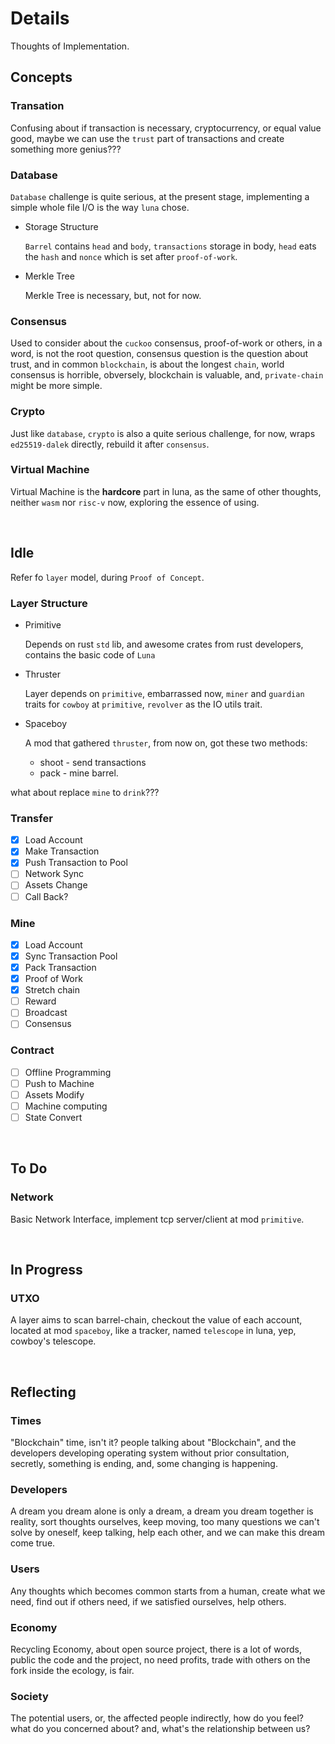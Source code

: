# Details
Thoughts of Implementation.

## Concepts
### Transation
Confusing about if transaction is necessary, cryptocurrency, or equal value good, maybe we can use the `trust` part of transactions and create something more genius???

### Database
`Database` challenge is quite serious, at the present stage,  implementing a simple whole file I/O is the way `luna` chose.

+ Storage Structure
  
  `Barrel` contains `head` and `body`, `transactions` storage in body, `head` eats the `hash` and `nonce` which is set after `proof-of-work`.

+ Merkle Tree
  
  Merkle Tree is necessary, but, not for now.

### Consensus
Used to consider about the `cuckoo` consensus, proof-of-work or others, in a word, is not the root question, consensus question is the question about trust, and in common `blockchain`, is about the longest `chain`, world consensus is horrible, obversely, blockchain is valuable, and, `private-chain` might be more simple.

### Crypto
Just like `database`, `crypto` is also a quite serious challenge, for now, wraps `ed25519-dalek` directly, rebuild it after `consensus`.

### Virtual Machine
Virtual Machine is the __hardcore__ part in luna, as the same of other thoughts, neither `wasm` nor `risc-v` now, exploring the essence of using.

<br>

## Idle
Refer fo `layer` model, during `Proof of Concept`.

### Layer Structure
+ Primitive
  
  Depends on rust `std` lib, and awesome crates from rust developers, contains the basic code of `Luna`

+ Thruster
  
  Layer depends on `primitive`, embarrassed now, `miner` and `guardian` traits for `cowboy` at `primitive`, `revolver` as the IO utils trait.

+ Spaceboy
  
  A mod that gathered `thruster`, from now on, got these two methods:
    + shoot - send transactions
    + pack - mine barrel.
    
what about replace `mine` to `drink`??? 

### Transfer
+ [x] Load Account
+ [x] Make Transaction
+ [x] Push Transaction to Pool
+ [ ] Network Sync
+ [ ] Assets Change
+ [ ] Call Back?

### Mine
+ [x] Load Account
+ [x] Sync Transaction Pool
+ [x] Pack Transaction
+ [x] Proof of Work
+ [x] Stretch chain
+ [ ] Reward
+ [ ] Broadcast
+ [ ] Consensus

### Contract
+ [ ] Offline Programming
+ [ ] Push to Machine
+ [ ] Assets Modify
+ [ ] Machine computing
+ [ ] State Convert

<br>

## To Do
### Network
Basic Network Interface, implement tcp server/client at mod `primitive`.

<br>

## In Progress
### UTXO
A layer aims to scan barrel-chain,  checkout the value of each account, located at mod `spaceboy`, like a tracker, named `telescope` in luna, yep, cowboy's telescope.

<br>

## Reflecting
### Times
"Blockchain" time, isn't it? people talking about "Blockchain", and the developers developing operating system without prior consultation, secretly, something is ending, and, some changing is happening.

### Developers
A dream you dream alone is only a dream, a dream you dream together is reality, sort thoughts ourselves, keep moving, too many questions we can't solve by oneself, keep talking, help each other, and we can make this dream come true.

### Users
Any thoughts which becomes common starts from a human, create what we need, find out if others need, if we satisfied ourselves, help others.

### Economy
Recycling Economy, about open source project, there is a lot of words, public the code and the project, no need profits, trade with others on the fork inside the ecology, is fair.

### Society
The potential users, or, the affected people indirectly, how do you feel? what do you concerned about? and, what's the relationship between us?
